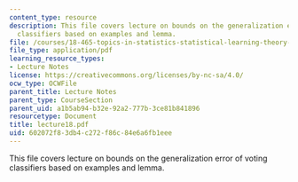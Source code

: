 ```yaml
---
content_type: resource
description: This file covers lecture on bounds on the generalization error of voting
  classifiers based on examples and lemma.
file: /courses/18-465-topics-in-statistics-statistical-learning-theory-spring-2007/602072f83db4c272f86c84e6a6fb1eee_lecture18.pdf
file_type: application/pdf
learning_resource_types:
- Lecture Notes
license: https://creativecommons.org/licenses/by-nc-sa/4.0/
ocw_type: OCWFile
parent_title: Lecture Notes
parent_type: CourseSection
parent_uid: a1b5ab94-b32e-92a2-777b-3ce81b841896
resourcetype: Document
title: lecture18.pdf
uid: 602072f8-3db4-c272-f86c-84e6a6fb1eee
---
```

This file covers lecture on bounds on the generalization error of voting classifiers based on examples and lemma.